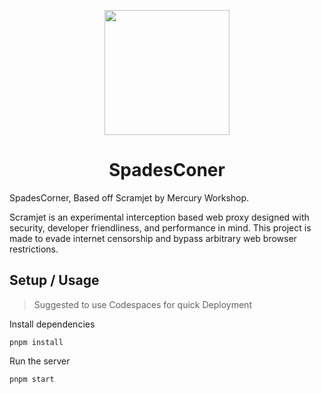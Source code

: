 <p align="center"><img src="https://raw.githubusercontent.com/AceOfSpades1061/main/SpadesCorner/assets/SpadesCornerLogoV1.png" height="200"></p>

<h1 align="center">SpadesConer</h1>

SpadesCorner, Based off Scramjet by Mercury Workshop.

Scramjet is an experimental interception based web proxy designed with security, developer friendliness, and performance in mind. This project is made to evade internet censorship and bypass arbitrary web browser restrictions.

## Setup / Usage

>Suggested to use Codespaces for quick Deployment

Install dependencies
```
pnpm install
```

Run the server
```
pnpm start
```

